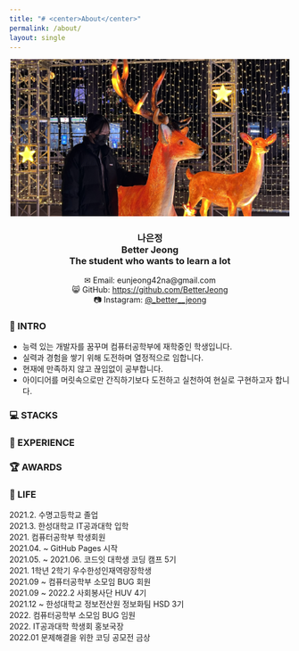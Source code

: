 ```yaml
---
title: "# <center>About</center>"
permalink: /about/
layout: single
---
```

<center><img src="/assets/images/about/220114_about.jpg" width="500" margin="2px"></center>  

### <center>나은정<br>Better Jeong<br>The student who wants to learn a lot</center>  

<center>✉ Email: eunjeong42na@gmail.com</center>  
<center>😸 GitHub: <a href="https://github.com/BetterJeong">https://github.com/BetterJeong</a></center>  
<center>📷 Instagram: <a href="https://instagram.com/_better__jeong">@_better__jeong</a></center>  
<center></center>  

### 🐥 INTRO  
+ 능력 있는 개발자를 꿈꾸며 컴퓨터공학부에 재학중인 학생입니다.  
+ 실력과 경험을 쌓기 위해 도전하며 열정적으로 임합니다.  
+ 현재에 만족하지 않고 끊임없이 공부합니다.  
+ 아이디어를 머릿속으로만 간직하기보다 도전하고 실천하여 현실로 구현하고자 합니다.  

### 💻 STACKS  

### 🌳 EXPERIENCE  

### 🏆 AWARDS  

### 🚀 LIFE  
2021.2. 수명고등학교 졸업  
2021.3. 한성대학교 IT공과대학 입학  
2021\. 컴퓨터공학부 학생회원  
2021.04. ~ GitHub Pages 시작  
2021.05. ~ 2021.06. 코드잇 대학생 코딩 캠프 5기  
2021\. 1학년 2학기 우수한성인재역량장학생  
2021.09 ~ 컴퓨터공학부 소모임 BUG 회원  
2021.09 ~ 2022.2 사회봉사단 HUV 4기  
2021.12 ~ 한성대학교 정보전산원 정보화팀 HSD 3기  
2022\. 컴퓨터공학부 소모임 BUG 임원  
2022\. IT공과대학 학생회 홍보국장  
2022.01 문제해결을 위한 코딩 공모전 금상  